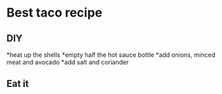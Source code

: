 # Best taco recipe

## DIY

*heat up the shells
*empty half the hot sauce bottle
*add onions, minced meat and avocado
*add salt and coriander

## Eat it
